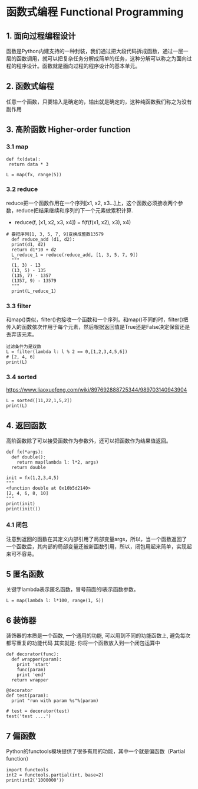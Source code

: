 # 函数式编程 Functional Programming

## 1. 面向过程编程设计

函数是Python内建支持的一种封装，我们通过把大段代码拆成函数，通过一层一层的函数调用，就可以把复杂任务分解成简单的任务，这种分解可以称之为面向过程的程序设计。函数就是面向过程的程序设计的基本单元。

## 2. 函数式编程
任意一个函数，只要输入是确定的，输出就是确定的，这种纯函数我们称之为没有副作用

## 3. 高阶函数 Higher-order function
### 3.1 map
```
def fx(data):
 return data * 3

L = map(fx, range(5))
```

### 3.2 reduce
reduce把一个函数作用在一个序列[x1, x2, x3...]上，这个函数必须接收两个参数，reduce把结果继续和序列的下一个元素做累积计算.
- reduce(f, [x1, x2, x3, x4]) = f(f(f(x1, x2), x3), x4)

```
# 要把序列[1, 3, 5, 7, 9]变换成整数13579
  def reduce_add (d1, d2):
  print(d1, d2)
  return d1*10 + d2
  L_reduce_1 = reduce(reduce_add, [1, 3, 5, 7, 9])
  """
  (1, 3) - 13
  (13, 5) - 135
  (135, 7) - 1357
  (1357, 9) - 13579
  """
  print(L_reduce_1)
```

### 3.3 filter
和map()类似，filter()也接收一个函数和一个序列。和map()不同的时，filter()把传入的函数依次作用于每个元素，然后根据返回值是True还是False决定保留还是丢弃该元素。
```
过滤条件为是双数
L = filter(lambda l: l % 2 == 0,[1,2,3,4,5,6])
# [2, 4, 6]
print(L)
```

### 3.4 sorted
https://www.liaoxuefeng.com/wiki/897692888725344/989703140943904
```
L = sorted([11,22,1,5,2])
print(L)
```

## 4. 返回函数
高阶函数除了可以接受函数作为参数外，还可以把函数作为结果值返回。
```
def fx(*args):
  def double():
    return map(lambda l: l*2, args)
  return double

init = fx(1,2,3,4,5)
"""
<function double at 0x10b5d2140>
[2, 4, 6, 8, 10]
"""
print(init)
print(init())
```

### 4.1 闭包
注意到返回的函数在其定义内部引用了局部变量args，所以，当一个函数返回了一个函数后，其内部的局部变量还被新函数引用，所以，闭包用起来简单，实现起来可不容易。

## 5 匿名函数
关键字lambda表示匿名函数，冒号前面的l表示函数参数。
```
L = map(lambda l: l*100, range(1, 5))
```

## 6 装饰器
装饰器的本质是一个函数, 一个通用的功能, 可以用到不同的功能函数上, 避免每次都写重复的功能代码
其实就是: 你将一个函数放入到一个闭包运算中

```
def decorator(func):
  def wrapper(param):
    print 'start'
    func(param)
    print 'end'
  return wrapper

@decorator
def test(param):
  print "run with param %s"%(param)

# test = decorator(test)
test('test ....')

```

## 7 偏函数
Python的functools模块提供了很多有用的功能，其中一个就是偏函数（Partial function）

```
import functools
int2 = functools.partial(int, base=2)
print(int2('1000000'))
```
